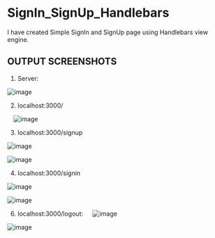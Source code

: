 # SignIn_SignUp_Handlebars
I have created Simple SignIn and SignUp page using Handlebars view engine.

## OUTPUT SCREENSHOTS

1.	Server:
 
 ![image](https://user-images.githubusercontent.com/72666169/139308517-b898cd97-c8b0-42eb-a08e-c12be3e4deff.png)


2.	localhost:3000/
 
 ![image](https://user-images.githubusercontent.com/72666169/139308549-ed61701f-b739-4428-a6ba-5ede5b38fb0a.png)


3.	localhost:3000/signup
 
 ![image](https://user-images.githubusercontent.com/72666169/139308588-3b796839-b604-4d0c-a3a9-3fca8ff49134.png)
 
 ![image](https://user-images.githubusercontent.com/72666169/139308612-4a2688ff-5176-4402-bd70-44121fe61d34.png)


4.	localhost:3000/signin

![image](https://user-images.githubusercontent.com/72666169/139308631-e5b0b113-3882-409c-95e5-c1c24f4da906.png)

![image](https://user-images.githubusercontent.com/72666169/139308651-13cb0587-ea86-4431-a080-aaab8b16f827.png)


6.	localhost:3000/logout:
 
![image](https://user-images.githubusercontent.com/72666169/139308672-8f63d54e-d3ea-4e0b-b85c-863751ee1d9e.png)

![image](https://user-images.githubusercontent.com/72666169/139308698-7cb5e1a3-7510-4870-b8ef-c6413288f334.png)
